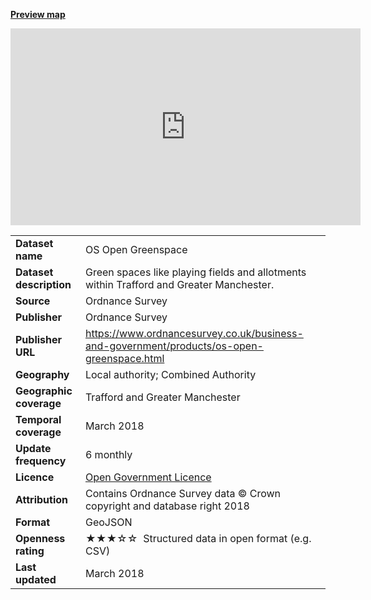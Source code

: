 
<strong>[Preview map](https://github.com/traffordDataLab/spatial_data/blob/master/greenspaces/trafford_greenspace_sites_styled.geojson)</strong>

<iframe width="560" height="315" src="https://embed.github.com/view/geojson/trafforddatalab/spatial_data/master/greenspaces/trafford_greenspace_sites_styled.geojson" frameborder="0" allowfullscreen></iframe>

</br>

<table>
<colgroup>
<col style="text-align:left;"/>
<col style="text-align:left;"/>
</colgroup>

<tbody>
<tr>
	<td style="text-align:left;"><strong>Dataset name</strong></td>
	<td style="text-align:left;">OS Open Greenspace</td>
</tr>
<tr>
	<td style="text-align:left;"><strong>Dataset description</strong></td>
	<td style="text-align:left;">Green spaces like playing fields and allotments within Trafford and Greater Manchester.</td>
</tr>
<tr>
	<td style="text-align:left;"><strong>Source</strong></td>
	<td style="text-align:left;">Ordnance Survey</td>
</tr>
<tr>
	<td style="text-align:left;"><strong>Publisher</strong></td>
	<td style="text-align:left;">Ordnance Survey</td>
</tr>
<tr>
	<td style="text-align:left;"><strong>Publisher URL</strong></td>
	<td style="text-align:left;"><a href="https://www.ordnancesurvey.co.uk/business-and-government/products/os-open-greenspace.html">https://www.ordnancesurvey.co.uk/business-and-government/products/os-open-greenspace.html
</a></td>
</tr>
<tr>
	<td style="text-align:left;"><strong>Geography</strong></td>
	<td style="text-align:left;">Local authority; Combined Authority</td>
</tr>
<tr>
	<td style="text-align:left;"><strong>Geographic coverage</strong></td>
	<td style="text-align:left;">Trafford and Greater Manchester</td>
</tr>
<tr>
	<td style="text-align:left;"><strong>Temporal coverage</strong></td>
	<td style="text-align:left;">March 2018</td>
</tr>
<tr>
	<td style="text-align:left;"><strong>Update frequency</strong></td>
	<td style="text-align:left;">6 monthly</td>
</tr>
<tr>
	<td style="text-align:left;"><strong>Licence</strong></td>
	<td style="text-align:left;"><a href="http://www.nationalarchives.gov.uk/doc/open-government-licence/version/3/">Open Government Licence</a></td>
</tr>
<tr>
	<td style="text-align:left;"><strong>Attribution</strong></td>
	<td style="text-align:left;">Contains Ordnance Survey data © Crown copyright and database right 2018</td>
</tr>
<tr>
	<td style="text-align:left;"><strong>Format</strong></td>
	<td style="text-align:left;">GeoJSON</td>
</tr>
<tr>
	<td style="text-align:left;"><strong>Openness rating</strong></td>
	<td style="text-align:left;">&#9733&#9733&#9733&#9734&#9734&nbsp; Structured data in open format (e.g. CSV)</td>
</tr>
<tr>
	<td style="text-align:left;"><strong>Last updated</strong></td>
	<td style="text-align:left;">March 2018</td>
</tr>
</tbody>
</table>
